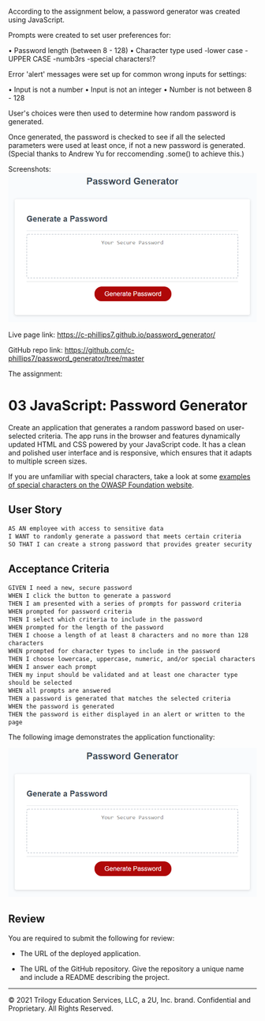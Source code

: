 According to the assignment below, a password generator was created using JavaScript.

Prompts were created to set user preferences for:

• Password length (between 8 - 128)
• Character type used
    -lower case
    -UPPER CASE
    -numb3rs
    -special characters!?


Error 'alert' messages were set up for common wrong inputs for settings:

• Input is not a number
• Input is not an integer
• Number is not between 8 - 128


User's choices were then used to determine how random password is generated.


Once generated, the password is checked to see if all the selected parameters were used at least once, if not a new password is generated.
(Special thanks to Andrew Yu for reccomending .some() to achieve this.)


Screenshots:
![Screenshot](https://github.com/c-phillips7/password_generator/blob/master/assets/password_generator_screenshot.png?raw=true)



Live page link:
https://c-phillips7.github.io/password_generator/

GitHub repo link:
https://github.com/c-phillips7/password_generator/tree/master



The assignment:
# 03 JavaScript: Password Generator

Create an application that generates a random password based on user-selected criteria. The app runs in the browser and features dynamically updated HTML and CSS powered by your JavaScript code. It has a clean and polished user interface and is responsive, which ensures that it adapts to multiple screen sizes.

If you are unfamiliar with special characters, take a look at some [examples of special characters on the OWASP Foundation website](https://www.owasp.org/index.php/Password_special_characters).

## User Story

```
AS AN employee with access to sensitive data
I WANT to randomly generate a password that meets certain criteria
SO THAT I can create a strong password that provides greater security
```

## Acceptance Criteria

```
GIVEN I need a new, secure password
WHEN I click the button to generate a password
THEN I am presented with a series of prompts for password criteria
WHEN prompted for password criteria
THEN I select which criteria to include in the password
WHEN prompted for the length of the password
THEN I choose a length of at least 8 characters and no more than 128 characters
WHEN prompted for character types to include in the password
THEN I choose lowercase, uppercase, numeric, and/or special characters
WHEN I answer each prompt
THEN my input should be validated and at least one character type should be selected
WHEN all prompts are answered
THEN a password is generated that matches the selected criteria
WHEN the password is generated
THEN the password is either displayed in an alert or written to the page
```

The following image demonstrates the application functionality:

![An app window with the label Password Generator, an input field labeled Your Secure Password, and a Generate Password button.](./Assets/03-javascript-homework-demo.png)

## Review

You are required to submit the following for review:

* The URL of the deployed application.

* The URL of the GitHub repository. Give the repository a unique name and include a README describing the project.

- - -
© 2021 Trilogy Education Services, LLC, a 2U, Inc. brand. Confidential and Proprietary. All Rights Reserved.
